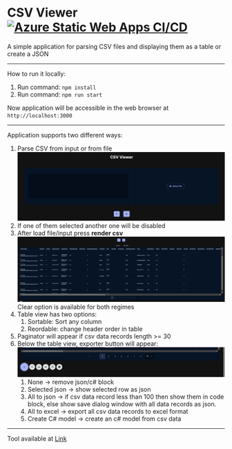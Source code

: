 # CSV Viewer [![Azure Static Web Apps CI/CD](https://github.com/bice4/csvViewer/actions/workflows/azure-static-web-apps-lively-rock-0019cda03.yml/badge.svg)](https://github.com/bice4/csvViewer/actions/workflows/azure-static-web-apps-lively-rock-0019cda03.yml)

A simple application for parsing CSV files and displaying them as a table or create a JSON

---

How to run it locally:

1) Run command: `npm install`
2) Run command: `npm run start`

Now application will be accessible in the web browser at `http://localhost:3000`

---

Application supports two different ways:
1) Parse CSV from input or from file
   <img src="./imgs/img3.png">
2) If one of them selected another one will be disabled
3) After load file/input press **render csv**
   <img src="./imgs/img4.png">
   Clear option is available for both regimes
4) Table view has two options:
   1) Sortable: Sort any column
   2) Reordable: change header order in table
5) Paginator will appear if csv data records length >= 30
6) Below the table view, exporter button will appear:
   <img src="./imgs/image.png">
   1) None -> remove json/c# block
   2) Selected json -> show selected row as json
   3) All to json -> if csv data record less than 100 then show them in code block, else show save dialog window with all data records as json.
   4) All to excel -> export all csv data records to excel format
   5) Create C# model -> create an c# model from csv data

---

Tool available at <a href="https://lively-rock-0019cda03.4.azurestaticapps.net/">Link</a>
